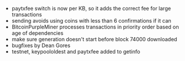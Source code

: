 * paytxfee switch is now per KB, so it adds the correct fee for large transactions
* sending avoids using coins with less than 6 confirmations if it can
* BitcoinPurpleMiner processes transactions in priority order based on age of dependencies
* make sure generation doesn't start before block 74000 downloaded
* bugfixes by Dean Gores
* testnet, keypoololdest and paytxfee added to getinfo
